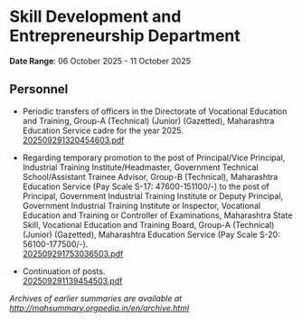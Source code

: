 # Skill Development and Entrepreneurship Department

**Date Range**: 06 October 2025 - 11 October 2025


## Personnel
- Periodic transfers of officers in the Directorate of Vocational Education and Training, Group-A (Technical) (Junior) (Gazetted), Maharashtra Education Service cadre for the year 2025.\
  [202509291320454603.pdf](https://gr.maharashtra.gov.in/Site/Upload/Government%20Resolutions/English/202509291320454603.pdf)

- Regarding temporary promotion to the post of Principal/Vice Principal, Industrial Training Institute/Headmaster, Government Technical School/Assistant Trainee Advisor, Group-B (Technical), Maharashtra Education Service (Pay Scale S-17: 47600-151100/-) to the post of Principal, Government Industrial Training Institute or Deputy Principal, Government Industrial Training Institute or Inspector, Vocational Education and Training or Controller of Examinations, Maharashtra State Skill, Vocational Education and Training Board, Group-A (Technical) (Junior) (Gazetted), Maharashtra Education Service (Pay Scale S-20: 56100-177500/-).\
  [202509291753036503.pdf](https://gr.maharashtra.gov.in/Site/Upload/Government%20Resolutions/English/202509291753036503.pdf)

- Continuation of posts.\
  [202509291139454503.pdf](https://gr.maharashtra.gov.in/Site/Upload/Government%20Resolutions/English/202509291139454503.pdf)


*Archives of earlier summaries are available at http://mahsummary.orgpedia.in/en/archive.html*